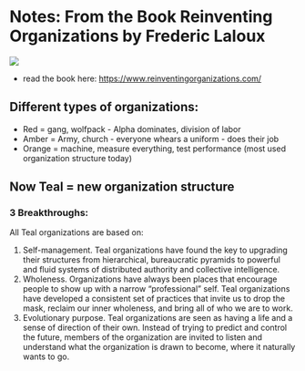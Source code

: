 # Notes: From the Book Reinventing Organizations by Frederic Laloux  

![](https://images-na.ssl-images-amazon.com/images/I/81M5Nq7qplL.jpg)

- read the book here: https://www.reinventingorganizations.com/

## Different types of organizations:

- Red = gang, wolfpack - Alpha dominates, division of labor
- Amber = Army, church - everyone whears a uniform - does their job
- Orange = machine, measure everything, test performance (most used organization structure today)

## Now Teal = new organization structure

### 3 Breakthroughs:  

All Teal organizations are based on:

1. Self-management. Teal organizations have found the key to upgrading their structures from hierarchical, bureaucratic pyramids to powerful and fluid systems of distributed authority and collective intelligence.
1. Wholeness.  Organizations have always been places that encourage people to show up with a narrow “professional” self. Teal organizations have developed a consistent set of practices that invite us to drop the mask, reclaim our inner wholeness, and bring all of who we are to work.
1. Evolutionary purpose.  Teal organizations are seen as having a life and a sense of direction of their own. Instead of trying to predict and control the future, members of the organization are invited to listen and understand what the organization is drawn to become, where it naturally wants to go. 

